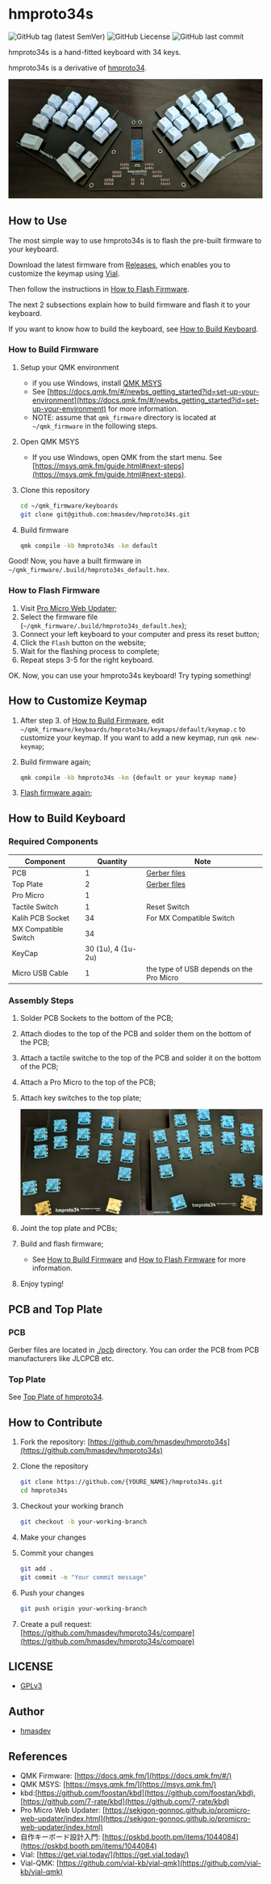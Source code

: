 # hmproto34s

![GitHub tag (latest SemVer)](https://img.shields.io/github/v/tag/hmasdev/hmproto34s?sort=semver)
![GitHub Liecense](https://img.shields.io/github/license/hmasdev/hmproto34s)
![GitHub last commit](https://img.shields.io/github/last-commit/hmasdev/hmproto34s)

hmproto34s is a hand-fitted keyboard with 34 keys.

hmproto34s is a derivative of [hmproto34](https://github.com/hmasdev/hmproto34).

![hmproto34s](./pics/hmproto34s.jpg)

## How to Use

The most simple way to use hmproto34s is to flash the pre-built firmware to your keyboard.

Download the latest firmware from [Releases](https://github.com/hmasdev/hmproto34s/releases), which enables you to customize the keymap using [Vial](https://vial.rocks/).

Then follow the instructions in [How to Flash Firmware](#how-to-flash-firmware).

The next 2 subsections explain how to build firmware and flash it to your keyboard.

If you want to know how to build the keyboard, see [How to Build Keyboard](#how-to-build-keyboard).

### How to Build Firmware

1. Setup your QMK environment
   - if you use Windows, install [QMK MSYS](https://msys.qmk.fm/)
   - See [https://docs.qmk.fm/#/newbs_getting_started?id=set-up-your-environment](https://docs.qmk.fm/#/newbs_getting_started?id=set-up-your-environment) for more information.
   - NOTE: assume that `qmk_firmware` directory is located at `~/qmk_firmware` in the following steps.

2. Open QMK MSYS
   - If you use Windows, open QMK from the start menu. See [https://msys.qmk.fm/guide.html#next-steps](https://msys.qmk.fm/guide.html#next-steps).

3. Clone this repository

   ```sh
   cd ~/qmk_firmware/keyboards
   git clone git@github.com:hmasdev/hmproto34s.git
   ```

4. Build firmware

   ```sh
   qmk compile -kb hmproto34s -km default
   ```

Good! Now, you have a built firmware in `~/qmk_firmware/.build/hmproto34s_default.hex`.

### How to Flash Firmware

1. Visit [Pro Micro Web Updater](https://sekigon-gonnoc.github.io/promicro-web-updater/index.html);
2. Select the firmware file (`~/qmk_firmware/.build/hmproto34s_default.hex`);
3. Connect your left keyboard to your computer and press its reset button;
4. Click the `Flash` button on the website;
5. Wait for the flashing process to complete;
6. Repeat steps 3-5 for the right keyboard.

OK. Now, you can use your hmproto34s keyboard! Try typing something!

## How to Customize Keymap

1. After step 3. of [How to Build Firmware](#how-to-build-firmware), edit `~/qmk_firmware/keyboards/hmproto34s/keymaps/default/keymap.c` to customize your keymap. If you want to add a new keymap, run `qmk new-keymap`;

2. Build firmware again;

   ```sh
   qmk compile -kb hmproto34s -km {default or your keymap name}
   ```

3. [Flash firmware again](#how-to-flash-firmware);

## How to Build Keyboard

### Required Components

| Component | Quantity | Note |
| --- | --- | --- |
| PCB | 1 | [Gerber files](./pcb) |
| Top Plate | 2 | [Gerber files](./top_plate) |
| Pro Micro | 1 | |
| Tactile Switch | 1 | Reset Switch |
| Kalih PCB Socket | 34 | For MX Compatible Switch |
| MX Compatible Switch | 34 | |
| KeyCap | 30 (1u), 4 (1u-2u) | |
| Micro USB Cable | 1 | the type of USB depends on the Pro Micro |

### Assembly Steps

1. Solder PCB Sockets to the bottom of the PCB;
2. Attach diodes to the top of the PCB and solder them on the bottom of the PCB;
3. Attach a tactile switche to the top of the PCB and solder it on the bottom of the PCB;
4. Attach a Pro Micro to the top of the PCB;
5. Attach key switches to the top plate;

   ![Attach Key Switches to Top Plate](https://github.com/hmasdev/hmproto34/blob/main/pics/attach-keyswitches-to-top-plate.jpg?raw=true)

6. Joint the top plate and PCBs;
7. Build and flash firmware;
   - See [How to Build Firmware](#how-to-build-firmware) and [How to Flash Firmware](#how-to-flash-firmware) for more information.
8. Enjoy typing!

## PCB and Top Plate

### PCB

Gerber files are located in [./pcb](./pcb) directory.
You can order the PCB from PCB manufacturers like JLCPCB etc.

### Top Plate

See [Top Plate of hmproto34](https://github.com/hmasdev/hmproto34/tree/main/top_plate).

## How to Contribute

1. Fork the repository: [https://github.com/hmasdev/hmproto34s](https://github.com/hmasdev/hmproto34s)
2. Clone the repository

   ```bash
   git clone https://github.com/{YOURE_NAME}/hmproto34s.git
   cd hmproto34s
   ```

3. Checkout your working branch

   ```bash
   git checkout -b your-working-branch
   ```

4. Make your changes

5. Commit your changes

   ```bash
   git add .
   git commit -m "Your commit message"
   ```

6. Push your changes

   ```bash
   git push origin your-working-branch
   ```

7. Create a pull request: [https://github.com/hmasdev/hmproto34s/compare](https://github.com/hmasdev/hmproto34s/compare)

## LICENSE

- [GPLv3](./LICENSE)

## Author

- [hmasdev](https://github.com/hmasdev)

## References

- QMK Firmware: [https://docs.qmk.fm/](https://docs.qmk.fm/#/)
- QMK MSYS: [https://msys.qmk.fm/](https://msys.qmk.fm/)
- kbd:[https://github.com/foostan/kbd](https://github.com/foostan/kbd), [https://github.com/7-rate/kbd](https://github.com/7-rate/kbd)
- Pro Micro Web Updater: [https://sekigon-gonnoc.github.io/promicro-web-updater/index.html](https://sekigon-gonnoc.github.io/promicro-web-updater/index.html)
- 自作キーボード設計入門: [https://pskbd.booth.pm/items/1044084](https://pskbd.booth.pm/items/1044084)
- Vial: [https://get.vial.today/](https://get.vial.today/)
- Vial-QMK: [https://github.com/vial-kb/vial-qmk](https://github.com/vial-kb/vial-qmk)
